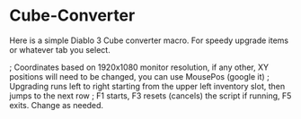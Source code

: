 # Cube-Converter
Here is a simple Diablo 3 Cube converter macro. For speedy upgrade items or whatever tab you select. 

; Coordinates based on 1920x1080 monitor resolution, if any other, XY positions will need to be changed, you can use MousePos (google it)
; Upgrading runs left to right starting from the upper left inventory slot, then jumps to the next row
; F1 starts, F3 resets (cancels) the script if running, F5 exits. Change as needed. 
